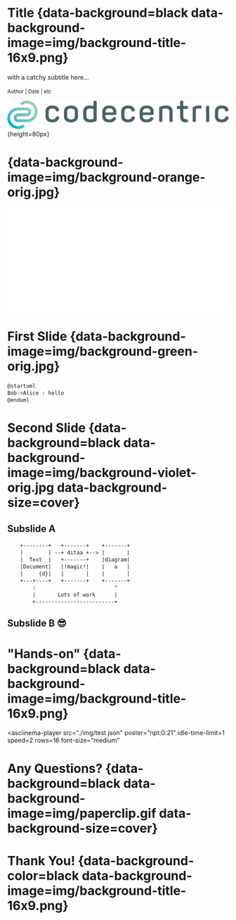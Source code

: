 
# Title {data-background=black data-background-image=img/background-title-16x9.png}

with a catchy subtitle here&#8230;

<small> Author | Date | etc </small>

![](img/logo-and-name-dark.png){height=80px}


# {data-background-image=img/background-orange-orig.jpg}

![](img/docker.png)


# First Slide {data-background-image=img/background-green-orig.jpg}

```plantuml
@startuml
Bob->Alice : hello
@enduml
```


# Second Slide {data-background=black data-background-image=img/background-violet-orig.jpg data-background-size=cover}

## Subslide A

```ditaa
    +--------+   +-------+    +-------+
    |        | --+ ditaa +--> |       |
    |  Text  |   +-------+    |diagram|
    |Document|   |!magic!|    |   a   |
    |     {d}|   |       |    |       |
    +---+----+   +-------+    +-------+
        :                         ^
        |       Lots of work      |
        +-------------------------+
```

## Subslide B &#x1f60E;


# "Hands-on" {data-background=black data-background-image=img/background-title-16x9.png}

<asciinema-player
    src="./img/test.json"
    poster="npt:0:21"
    idle-time-limit=1
    speed=2
    rows=18
    font-size="medium"
></asciinema-player>


# Any Questions? {data-background=black data-background-image=img/paperclip.gif data-background-size=cover}


# Thank You! {data-background-color=black data-background-image=img/background-title-16x9.png}




<script src="lib/asciinema/asciinema-player.js"></script>
